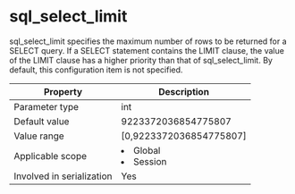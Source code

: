 sql_select_limit
=====================================
<!-- # docslug#/oceanbase-database/oceanbase-database/V4.0.0/sql_select_limit-1-2-3 -->
sql_select_limit specifies the maximum number of rows to be returned for a SELECT query. If a SELECT statement contains the LIMIT clause, the value of the LIMIT clause has a higher priority than that of sql_select_limit. By default, this configuration item is not specified.


| **Property** | **Description** |
|---------|------------------------------------------------------------------------------------------------------------|
| Parameter type | int |
| Default value | 9223372036854775807 |
| Value range | [0,9223372036854775807] |
| Applicable scope | <li> Global   <li> Session |
| Involved in serialization | Yes |



